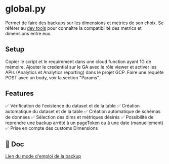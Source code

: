 # global.py
Permet de faire des backups sur les dimensions et metrics de son choix. Se référer au [dev tools](https://ga-dev-tools.web.app/dimensions-metrics-explorer/) pour connaître la compatibilité des metrics et dimensions entre eux.

## Setup 
Copier le script et le requirement dans une cloud function ayant 1G de mémoire. Ajouter le credential sur le GA avec le rôle viewer et activer les APIs (Analytics et Analytics reporting) dans le projet GCP. Faire une requête POST avec un body, voir la section "Params".

## Features

✅ Vérification de l'existence du dataset et de la table
✅ Création automatique du dataset et de la table
✅ Création automatique de schémas de données
✅ Sélection des dims et métriques désirés
✅ Possibilité de reprendre une backup arrêté à un pageToken ou à une date (manuellement)
✅ Prise en compte des customs Dimensions 

## 📄 Doc  

[Lien du mode d'emploi de la backup](https://docs.google.com/document/d/1UHjJxYq0UqEhx2LhYrk-z_lwluGACdBD0sies1K67fU/edit?usp=drive_link)
